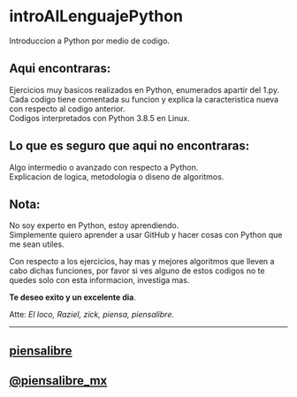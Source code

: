 # introAlLenguajePython
Introduccion a Python por medio de codigo.  

## Aqui encontraras:
Ejercicios muy basicos realizados en Python, enumerados apartir del 1.py.  
Cada codigo tiene comentada su funcion y explica la caracteristica nueva con respecto al codigo anterior.  
Codigos interpretados con Python 3.8.5 en Linux.  

## Lo que es seguro que aqui no encontraras:
Algo intermedio o avanzado con respecto a Python.  
Explicacion de logica, metodologia o diseno de algoritmos.  

## Nota:
No soy experto en Python, estoy aprendiendo.  
Simplemente quiero aprender a usar GitHub y hacer cosas con Python que me sean utiles.  

Con respecto a los ejercicios, hay mas y mejores algoritmos que lleven a cabo dichas funciones, por favor si ves alguno de estos codigos no te quedes solo con esta informacion, investiga mas.  

**Te deseo exito y un excelente dia**.  

Atte: *El loco, Raziel, zick, piensa, piensalibre.*  

***

## [piensalibre](https://piensalibre.github.io/)

## [@piensalibre_mx](https://twitter.com/piensalibre_mx)
